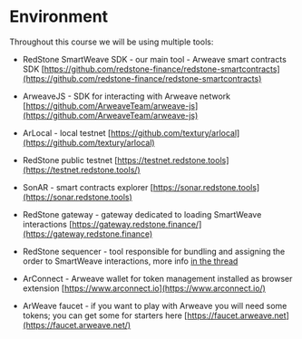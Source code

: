 # Environment

Throughout this course we will be using multiple tools:

- RedStone SmartWeave SDK - our main tool - Arweave smart contracts SDK [https://github.com/redstone-finance/redstone-smartcontracts](https://github.com/redstone-finance/redstone-smartcontracts)

- ArweaveJS - SDK for interacting with Arweave network [https://github.com/ArweaveTeam/arweave-js](https://github.com/ArweaveTeam/arweave-js)

- ArLocal - local testnet [https://github.com/textury/arlocal](https://github.com/textury/arlocal)

- RedStone public testnet [https://testnet.redstone.tools](https://testnet.redstone.tools/)

- SonAR - smart contracts explorer [https://sonar.redstone.tools](https://sonar.redstone.tools)

- RedStone gateway - gateway dedicated to loading SmartWeave interactions [https://gateway.redstone.finance/](https://gateway.redstone.finance)

- RedStone sequencer - tool responsible for bundling and assigning the order to SmartWeave interactions, more info [in the thread](https://twitter.com/redstone_defi/status/1488573119027625986?s=20&t=VWdCQErhxSJ5zMZbInWJyA)

- ArConnect - Arweave wallet for token management installed as browser extension [https://www.arconnect.io](https://www.arconnect.io/)

- ArWeave faucet - if you want to play with Arweave you will need some tokens; you can get some for starters here [https://faucet.arweave.net](https://faucet.arweave.net/)
